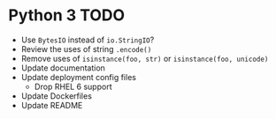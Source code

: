 # Python 3 TODO

* Use `BytesIO` instead of `io.StringIO`?
* Review the uses of string `.encode()`
* Remove uses of `isinstance(foo, str)` or `isinstance(foo, unicode)`
* Update documentation
* Update deployment config files
  * Drop RHEL 6 support
* Update Dockerfiles
* Update README
